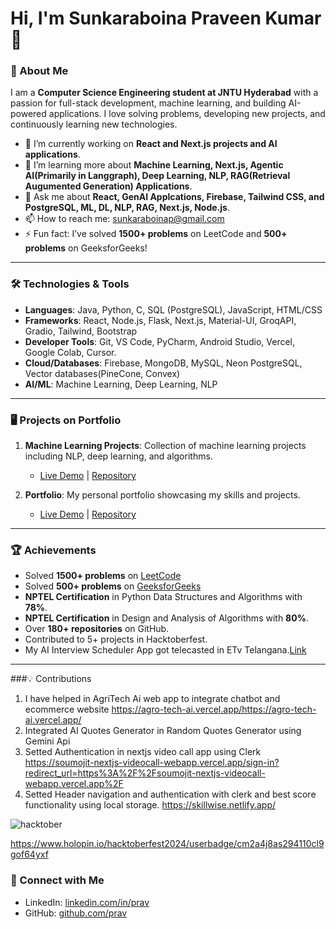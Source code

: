 # Hi, I'm Sunkaraboina Praveen Kumar 👋

### 🌟 About Me

I am a **Computer Science Engineering student at JNTU Hyderabad** with a passion for full-stack development, machine learning, and building AI-powered applications. I love solving problems, developing new projects, and continuously learning new technologies.

- 🔭 I’m currently working on **React and Next.js projects and AI applications**.
- 🌱 I’m learning more about **Machine Learning, Next.js, Agentic AI(Primarily in Langgraph), Deep Learning, NLP, RAG(Retrieval Augumented Generation) Applications**.
- 💬 Ask me about **React, GenAI Applcations, Firebase, Tailwind CSS, and PostgreSQL, ML, DL, NLP, RAG, Next.js, Node.js**.
- 📫 How to reach me: [sunkaraboinap@gmail.com](mailto:sunkaraboinap@gmail.com)
- ⚡ Fun fact: I’ve solved **1500+ problems** on LeetCode and **500+ problems** on GeeksforGeeks!

---

### 🛠️ Technologies & Tools

- **Languages**: Java, Python, C, SQL (PostgreSQL), JavaScript, HTML/CSS
- **Frameworks**: React, Node.js, Flask, Next.js, Material-UI, GroqAPI, Gradio, Tailwind, Bootstrap
- **Developer Tools**: Git, VS Code, PyCharm, Android Studio, Vercel, Google Colab, Cursor.
- **Cloud/Databases**: Firebase, MongoDB, MySQL, Neon PostgreSQL, Vector databases(PineCone, Convex)
- **AI/ML**: Machine Learning, Deep Learning, NLP

---

### 🖥️ Projects on Portfolio

1. **Machine Learning Projects**: Collection of machine learning projects including NLP, deep learning, and algorithms.
   - [Live Demo](https://ml-projects-six.vercel.app/) | [Repository](https://github.com/SunkaraboinaPraveenKumar/Machine_Learning_Projects)

2. **Portfolio**: My personal portfolio showcasing my skills and projects.
   - [Live Demo](https://praveen-portfolio-sigma.vercel.app/) | [Repository](https://github.com/SunkaraboinaPraveenKumar/Praveen_Portfolio)

---

### 🏆 Achievements

- Solved **1500+ problems** on [LeetCode](https://leetcode.com/u/Sunkaraboina_Praveen_Kumar/)
- Solved **500+ problems** on [GeeksforGeeks](https://geeksforgeeks.org/user/sunkara1i49/)
- **NPTEL Certification** in Python Data Structures and Algorithms with **78%**.
- **NPTEL Certification** in Design and Analysis of Algorithms with **80%**.
- Over **180+ repositories** on GitHub.
- Contributed to 5+ projects in Hacktoberfest.
- My AI Interview Scheduler App got telecasted in ETv Telangana.[Link](https://ai-interview-platform-prav-vapi.vercel.app/)

---

###💡 Contributions
1. I have helped in AgriTech Ai web app to integrate chatbot and ecommerce website
https://agro-tech-ai.vercel.app/https://agro-tech-ai.vercel.app/
2. Integrated AI Quotes Generator in Random Quotes Generator using Gemini Api
3. Setted Authentication in nextjs video call app using Clerk
https://soumojit-nextjs-videocall-webapp.vercel.app/sign-in?redirect_url=https%3A%2F%2Fsoumojit-nextjs-videocall-webapp.vercel.app%2F
4. Setted Header navigation and authentication with clerk and best score functionality using local storage.
https://skillwise.netlify.app/


![hacktober](https://github.com/user-attachments/assets/e85a8674-3f32-4599-bb7f-1b72bc94d9fd)



https://www.holopin.io/hacktoberfest2024/userbadge/cm2a4j8as294110cl9gof64yxf


### 🔗 Connect with Me

- LinkedIn: [linkedin.com/in/prav](https://www.linkedin.com/in/prav)
- GitHub: [github.com/prav](https://github.com/SunkaraboinaPraveenKumar)



